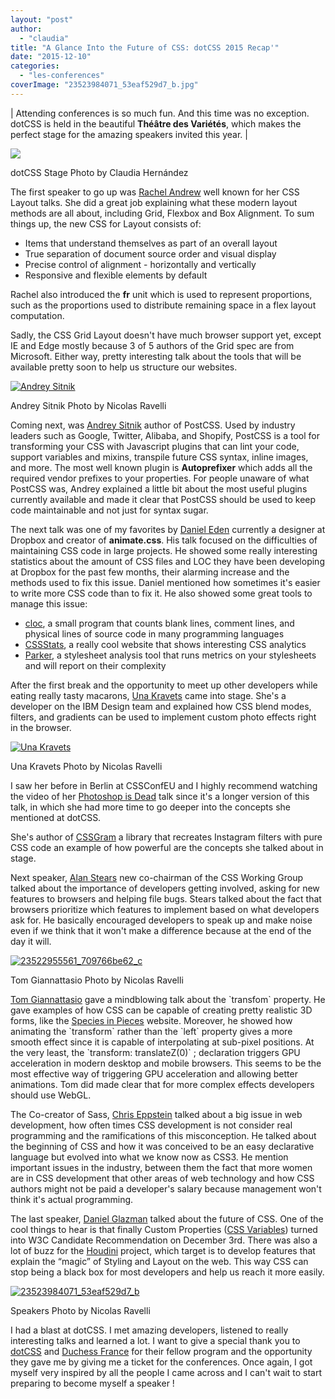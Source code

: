```yaml
---
layout: "post"
author: 
  - "claudia"
title: "A Glance Into the Future of CSS: dotCSS 2015 Recap'"
date: "2015-12-10"
categories: 
  - "les-conferences"
coverImage: "23523984071_53eaf529d7_b.jpg"
---
```


| Attending conferences is so much fun. And this time was no exception. dotCSS is held in the beautiful **Théâtre des Variétés**, which makes the perfect stage for the amazing speakers invited this year. |

[![](/assets/2015/12/2015-12-10-futur-of-css-dotcss-2015-overview/12339463_10156192922300411_8426632350468312926_o-1024x768.jpg)](/assets/2015/12/2015-12-10-futur-of-css-dotcss-2015-overview/12339463_10156192922300411_8426632350468312926_o.jpg)

dotCSS Stage Photo by Claudia Hernández

The first speaker to go up was [Rachel Andrew](https://twitter.com/rachelandrew) well known for her CSS Layout talks. She did a great job explaining what these modern layout methods are all about, including Grid, Flexbox and Box Alignment. To sum things up, the new CSS for Layout consists of:

- Items that understand themselves as part of an overall layout
- True separation of document source order and visual display
- Precise control of alignment - horizontally and vertically
- Responsive and flexible elements by default

Rachel also introduced the **fr** unit which is used to represent proportions, such as the proportions used to distribute remaining space in a flex layout computation.

Sadly, the CSS Grid Layout doesn't have much browser support yet, except IE and Edge mostly because 3 of 5 authors of the Grid spec are from Microsoft. Either way, pretty interesting talk about the tools that will be available pretty soon to help us structure our websites.

[![Andrey Sitnik](/assets/2015/12/2015-12-10-futur-of-css-dotcss-2015-overview/22974541493_de0c8fa172_b-1024x554.jpg)](/assets/2015/12/2015-12-10-futur-of-css-dotcss-2015-overview/22974541493_de0c8fa172_b.jpg)

Andrey Sitnik Photo by Nicolas Ravelli

Coming next, was [Andrey Sitnik](https://twitter.com/andreysitnik) author of PostCSS. Used by industry leaders such as Google, Twitter, Alibaba, and Shopify, PostCSS is a tool for transforming your CSS with Javascript plugins that can lint your code, support variables and mixins, transpile future CSS syntax, inline images, and more. The most well known plugin is **Autoprefixer** which adds all the required vendor prefixes to your properties. For people unaware of what PostCSS was, Andrey explained a little bit about the most useful plugins currently available and made it clear that PostCSS should be used to keep code maintainable and not just for syntax sugar.

The next talk was one of my favorites by [Daniel Eden](https://twitter.com/_dte) currently a designer at Dropbox and creator of **animate.css**. His talk focused on the difficulties of maintaining CSS code in large projects. He showed some really interesting statistics about the amount of CSS files and LOC they have been developing at Dropbox for the past few months, their alarming increase and the methods used to fix this issue. Daniel mentioned how sometimes it's easier to write more CSS code than to fix it. He also showed some great tools to manage this issue:

- [cloc](https://github.com/AlDanial/cloc), a small program that counts blank lines, comment lines, and physical lines of source code in many programming languages
- [CSSStats](http://cssstats.com/), a really cool website that shows interesting CSS analytics
- [Parker](https://github.com/katiefenn/parker), a stylesheet analysis tool that runs metrics on your stylesheets and will report on their complexity

After the first break and the opportunity to meet up other developers while eating really tasty macarons, [Una Kravets](https://twitter.com/una) came into stage. She's a developer on the IBM Design team and explained how CSS blend modes, filters, and gradients can be used to implement custom photo effects right in the browser.

[![Una Kravets](/assets/2015/12/2015-12-10-futur-of-css-dotcss-2015-overview/23307536080_bf99a241b5_c.jpg)](/assets/2015/12/2015-12-10-futur-of-css-dotcss-2015-overview/23307536080_bf99a241b5_c.jpg)

Una Kravets Photo by Nicolas Ravelli

I saw her before in Berlin at CSSConfEU and I highly recommend watching the video of her [Photoshop is Dead](https://www.youtube.com/watch?v=LY65F2e4B5w) talk since it's a longer version of this talk, in which she had more time to go deeper into the concepts she mentioned at dotCSS.

She's author of [CSSGram](http://una.im/CSSgram/) a library that recreates Instagram filters with pure CSS code an example of how powerful are the concepts she talked about in stage.

Next speaker, [Alan Stears](https://twitter.com/alanstearns) new co-chairman of the CSS Working Group talked about the importance of developers getting involved, asking for new features to browsers and helping file bugs. Stears talked about the fact that browsers prioritize which features to implement based on what developers ask for. He basically encouraged developers to speak up and make noise even if we think that it won't make a difference because at the end of the day it will.

[![23522955561_709766be62_c](/assets/2015/12/2015-12-10-futur-of-css-dotcss-2015-overview/23522955561_709766be62_c.jpg)](/assets/2015/12/2015-12-10-futur-of-css-dotcss-2015-overview/23522955561_709766be62_c.jpg)

Tom Giannattasio Photo by Nicolas Ravelli

[Tom Giannattasio](https://twitter.com/attasi) gave a mindblowing talk about the \`transfom\` property. He gave examples of how CSS can be capable of creating pretty realistic 3D forms, like the [Species in Pieces](http://species-in-pieces.com/#) website. Moreover, he showed how animating the \`transform\` rather than the \`left\` property gives a more smooth effect since it is capable of interpolating at sub-pixel positions. At the very least, the \`transform: translateZ(0)\` ; declaration triggers GPU acceleration in modern desktop and mobile browsers. This seems to be the most effective way of triggering GPU acceleration and allowing better animations. Tom did made clear that for more complex effects developers should use WebGL.

The Co-creator of Sass, [Chris Eppstein](https://twitter.com/chriseppstein) talked about a big issue in web development, how often times CSS development is not consider real programming and the ramifications of this misconception. He talked about the beginning of CSS and how it was conceived to be an easy declarative language but evolved into what we know now as CSS3. He mention important issues in the industry, between them the fact that more women are in CSS development that other areas of web technology and how CSS authors might not be paid a developer's salary because management won't think it's actual programming.

The last speaker, [Daniel Glazman](https://twitter.com/glazou) talked about the future of CSS. One of the cool things to hear is that finally Custom Properties ([CSS Variables](http://www.w3.org/TR/css-variables/)) turned into W3C Candidate Recommendation on December 3rd. There was also a lot of buzz for the [Houdini](https://wiki.css-houdini.org/) project, which target is to develop features that explain the “magic” of Styling and Layout on the web. This way CSS can stop being a black box for most developers and help us reach it more easily.

[![23523984071_53eaf529d7_b](/assets/2015/12/2015-12-10-futur-of-css-dotcss-2015-overview/23523984071_53eaf529d7_b-1024x590.jpg)](/assets/2015/12/2015-12-10-futur-of-css-dotcss-2015-overview/23523984071_53eaf529d7_b.jpg)

Speakers Photo by Nicolas Ravelli

I had a blast at dotCSS. I met amazing developers, listened to really interesting talks and learned a lot. I want to give a special thank you to [dotCSS](http://www.dotcss.io/) and [Duchess France](http://www.duchess-france.org/) for their fellow program and the opportunity they gave me by giving me a ticket for the conferences. Once again, I got myself very inspired by all the people I came across and I can't wait to start preparing to become myself a speaker !
